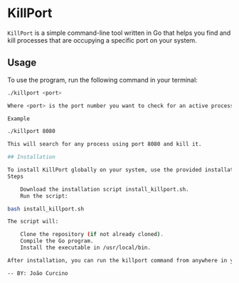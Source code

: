 # KillPort

`KillPort` is a simple command-line tool written in Go that helps you find and kill processes that are occupying a specific port on your system.

## Usage

To use the program, run the following command in your terminal:

```bash
./killport <port>

Where <port> is the port number you want to check for an active process. If a process is found using the specified port, it will be killed.

Example

./killport 8080

This will search for any process using port 8080 and kill it.

## Installation

To install KillPort globally on your system, use the provided installation script.
Steps

    Download the installation script install_killport.sh.
    Run the script:

bash install_killport.sh

The script will:

    Clone the repository (if not already cloned).
    Compile the Go program.
    Install the executable in /usr/local/bin.

After installation, you can run the killport command from anywhere in your terminal.

-- BY: João Curcino 
